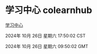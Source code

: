 # 学习中心 colearnhub
[学习中心](http://219.139.197.74:56308/colearnhub/)

2024年 10月 26日 星期六 17:50:02 CST

2024年 10月 26日 星期六 09:50:02 GMT
